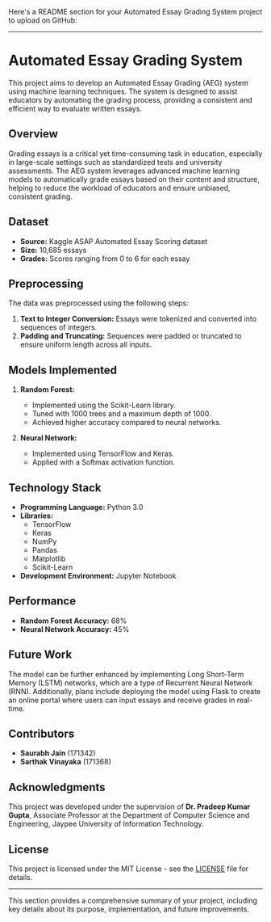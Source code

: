 Here's a README section for your Automated Essay Grading System project to upload on GitHub:

---

# Automated Essay Grading System

This project aims to develop an Automated Essay Grading (AEG) system using machine learning techniques. The system is designed to assist educators by automating the grading process, providing a consistent and efficient way to evaluate written essays.

## Overview

Grading essays is a critical yet time-consuming task in education, especially in large-scale settings such as standardized tests and university assessments. The AEG system leverages advanced machine learning models to automatically grade essays based on their content and structure, helping to reduce the workload of educators and ensure unbiased, consistent grading.

## Dataset

- **Source:** Kaggle ASAP Automated Essay Scoring dataset
- **Size:** 10,685 essays
- **Grades:** Scores ranging from 0 to 6 for each essay

## Preprocessing

The data was preprocessed using the following steps:
1. **Text to Integer Conversion:** Essays were tokenized and converted into sequences of integers.
2. **Padding and Truncating:** Sequences were padded or truncated to ensure uniform length across all inputs.

## Models Implemented

1. **Random Forest:** 
   - Implemented using the Scikit-Learn library.
   - Tuned with 1000 trees and a maximum depth of 1000.
   - Achieved higher accuracy compared to neural networks.

2. **Neural Network:**
   - Implemented using TensorFlow and Keras.
   - Applied with a Softmax activation function.

## Technology Stack

- **Programming Language:** Python 3.0
- **Libraries:**
  - TensorFlow
  - Keras
  - NumPy
  - Pandas
  - Matplotlib
  - Scikit-Learn
- **Development Environment:** Jupyter Notebook

## Performance

- **Random Forest Accuracy:** 68%
- **Neural Network Accuracy:** 45%

## Future Work

The model can be further enhanced by implementing Long Short-Term Memory (LSTM) networks, which are a type of Recurrent Neural Network (RNN). Additionally, plans include deploying the model using Flask to create an online portal where users can input essays and receive grades in real-time.

## Contributors

- **Saurabh Jain** (171342)
- **Sarthak Vinayaka** (171368)

## Acknowledgments

This project was developed under the supervision of **Dr. Pradeep Kumar Gupta**, Associate Professor at the Department of Computer Science and Engineering, Jaypee University of Information Technology.

## License

This project is licensed under the MIT License - see the [LICENSE](LICENSE) file for details.

---

This section provides a comprehensive summary of your project, including key details about its purpose, implementation, and future improvements.
